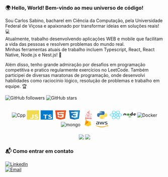 ### 🌍 Hello, World! Bem-vindo ao meu universo de código!

Sou Carlos Sabino, bacharel em Ciência da Computação, pela Universidade Federal de Viçosa e apaixonado por transformar ideias em soluções reais! 💻  
Atualmente, trabalho desenvolvendo aplicações WEB e mobile que facilitam a vida das pessoas e resolvem problemas do mundo real.  
Minhas ferramentas atuais de trabalho incluem Typescript, React, React Native, Node.js e Nest.js! 🚀  

Além disso, tenho grande admiração por desafios em programação competitiva e pratico regularmente exercícios no LeetCode. Também participei de diversas maratonas de programação, onde desenvolvi habilidades como raciocínio lógico, resolução de problemas e trabalho em equipe. 🏆

![GitHub followers](https://img.shields.io/github/followers/carlosE1602?style=social)
![GitHub stars](https://img.shields.io/github/stars/carlosE1602?style=social)


<div align="center"><br>
  <img align="center" alt="Cpp" height="30" width="40"
  src="https://cdn.jsdelivr.net/gh/devicons/devicon/icons/cplusplus/cplusplus-original.svg"/>
  <img align="center" alt="Js" height="30" width="40" src="https://raw.githubusercontent.com/devicons/devicon/master/icons/javascript/javascript-plain.svg"/>
  <img align="center" alt="Js" height="30" width="40" src="https://raw.githubusercontent.com/devicons/devicon/ca28c779441053191ff11710fe24a9e6c23690d6/icons/typescript/typescript-original.svg"/>
  <img align="center" alt="HTML" height="30" width="40" src="https://raw.githubusercontent.com/devicons/devicon/master/icons/html5/html5-original.svg"/>
  
  <img align="center" alt="CSS" height="30" width="40" src="https://raw.githubusercontent.com/devicons/devicon/master/icons/css3/css3-original.svg"/>
  <img align='center' alt="java" height="30" width="40" src="https://raw.githubusercontent.com/devicons/devicon/ca28c779441053191ff11710fe24a9e6c23690d6/icons/java/java-plain-wordmark.svg" />
  <img align="center" alt="Python" height="30" width="40"  src="https://raw.githubusercontent.com/devicons/devicon/master/icons/python/python-original.svg"/>
  
  <img align="center" alt="React" height="30" width="40" src="https://raw.githubusercontent.com/devicons/devicon/master/icons/react/react-original.svg"/>
  <img align="center" alt="node" height="30" width="40" src="https://raw.githubusercontent.com/devicons/devicon/ca28c779441053191ff11710fe24a9e6c23690d6/icons/nodejs/nodejs-original-wordmark.svg"/>
   <img align="center" alt="Docker" height="30" width="40"
    src="https://cdn.jsdelivr.net/gh/devicons/devicon/icons/docker/docker-original.svg" />
  <img align="center" alt="mongo" height="30" width="40" src="https://icongr.am/devicon/mongodb-original-wordmark.svg?size=130&color=currentColor"/>
  <img  align="center" alt="firebase" height="30" width="40" src='https://raw.githubusercontent.com/devicons/devicon/ca28c779441053191ff11710fe24a9e6c23690d6/icons/firebase/firebase-original-wordmark.svg'/>
  <img align="center" alt="aws" height="30" width="40" src="https://raw.githubusercontent.com/devicons/devicon/ca28c779441053191ff11710fe24a9e6c23690d6/icons/amazonwebservices/amazonwebservices-original-wordmark.svg"/>
  
</div>

</br>

<div align="center">
  <img height="180em" src="https://github-readme-stats.vercel.app/api?username=carlosE1602&show_icons=true&theme=dark&include_all_commits=true&count_private=true&hide_border=true" />
  <img height="180em" src="https://github-readme-stats.vercel.app/api/top-langs/?username=carlosE1602&langs_count=10&layout=compact&theme=dark&hide_border=true" />
</div>


### 📬 Como entrar em contato

[![LinkedIn](https://img.shields.io/badge/LinkedIn-carlosSabino-blue)](https://www.linkedin.com/in/carlos-sabino16/)  
[![Email](https://img.shields.io/badge/Email-carlosedu1602@gmail.com-red)](mailto:carlosedu1602@gmail.com)

    




 

